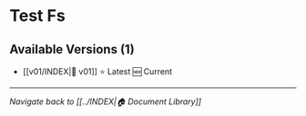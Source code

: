 # Test Fs

## Available Versions (1)

- [[v01/INDEX|📄 v01]] ⭐ Latest 🆕 Current

---
*Navigate back to [[../INDEX|🏠 Document Library]]*
